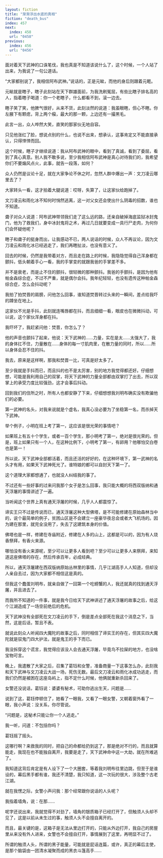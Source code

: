 ```yaml
---
layout: fiction
title: "渐渐浮出水底的真相"
fiction: "death_bus"
index: 457
next:
  index: 458
  url: "0458"
previous:
  index: 456
  url: "0456"
---
```

面对着天下武神的口诛笔伐，我也真是不知道该说什么了，这个时候，一个人站了出来，为我说了一句公道话。

“大家都别说了，我相信阿布武神。”说话的，正是元眦，而他的身后则跟着元睚。

元眦就是瞎子，瞎子此刻站在天下群雄面前，为我洗刷冤屈，有些比瞎子排名高的人，指着瞎子喝道：你一个老瞎子，什么都看不到，滚一边去。

瞎子笑了笑，他脾气很好，从来不货，此刻淡然的说道：我虽眼瞎，但心不瞎。你左腋下有颗痣，背上两个瘊，最大的那一颗，上边还有一撮黑毛。

此言一出，众人哗然大笑，直笑的那家伙无地自容。

只见他涨红了脸，想说点别的什么，也说不出来，想承认，这事肯定又不能直接承认，只得悻悻而回。

这个时候，瞎子才继续说道：我从阿布武神的眼中，看到了真诚，看到了委屈，看到了真心真意。别人我不敢多说，至少我相信阿布武神是真心对待我们的，我希望你们不要煽风点火，此事，就告一段落，如何？

众人仍然是议论十足，就在大家争论不休之时，忽然人群中爆出一声：文刀凌云哪里去了？

大家转头一看，这才拍着大腿说道：哎呀，失算了，让这家伙给跑掉了。

文刀凌云和雨化冰不知何时悄然逃离，这一对父女还会使出什么阴毒的招数，谁也不知道。

聋子对众人说道：阿布武神带领我们走了这么远的路，还亲自破掉海底监狱冰封鬼门，他为了救我们，身中冰封鬼将之术，再过几日就要变成一具行尸走肉，为何你们会怀疑他呢？

瞎子和聋子的挺身而出，让我感动不已，两人说话的时候，众人不再议论，因为文刀凌云和雨化冰已经逃走了，我们再瞎扯淡，也没有意义了。

回去的时候，仍然是我带着对方，而且走在路上的时候，我隐隐觉得自己浑身都在颤抖，低头朝着手心一看，我的手掌变的就跟我爸的手掌差不多。

并不是衰老，而是止不住的颤抖，很轻微的那种颤抖。我爸的手颤抖，是因为他有帕金森综合症，不过不严重，就是偶尔会抖。我年纪轻轻，也没有遗传这种帕金森综合症，怎么会抖动呢？

我拍了拍焚晋的肩膀，问他怎么回事，谁知道焚晋转过头来的一瞬间，差点给我吓的蹲坐在地上。

这家伙不光是手抖，此刻就连嘴唇都在抖，而且细细一看，眼皮也在微微抖动，可以说，这个家伙浑身都在抖。

我吓坏了，我赶紧问他：焚晋，你怎么了？

他的声音也颤抖了起来，他说：天下武神的……力量，实在是太……太强大了，我的身体扛不住，力量散在……身体的每一寸肌肉里，在散力量的同时，所以……所以身体会忍不住的抖。

我去，原来是这样啊，那我和焚晋一比，可真是好太多了。

至少我就是手抖而已，而且抖的也不是太厉害，别的地方我觉得都还好。仔细想想，可能是我利用自己的双掌，将天下武神的力量全部都由双掌打了出去，所以双掌上的承受力度比较强劲，这才会事后抖动。

回到我们的住所之时，所有人也都安静了下来，仔细想想我刘明布确实没有欺骗他们的必要。

第一武神的名头，对我来说就是个虚名，我真心没必要为了坐稳第一名，而杀掉天下武神。

举个例子，小明在班上考了第一，这应该是很光荣的事情吧？

如果班上有五十个学生，或者一百个学生，那小明考了第一，绝对是很光荣的。但是，班上如果只有一个人，在这种比例下，小明考了第一，有卵用？他哪怕交白卷也是第一！

所以说，天下武神全部都活着，而且还活的好好的，在这种环境下，第一武神的名头才有用，如果天下武神死光了。谁特娘的都可以自封天下第一了。

这个道理大家都想通了，也就没人纠结我的事了。

不过还有一些好事的过来问我那个女子是怎么回事，我只能大概的将西双版纳和通天浮屠的事情讲述了一遍。

当听闻这个世界上真有通天浮屠的时候，几乎人人都震惊了。

谛实王只不过是传说而已，通天浮屠这种大型佛塔，是不可能修建在原始森林当中的，说个最简单的例子，贫困山区是不会建立一座豪华夜总会或者大飞机场的。因为建在那里，就完全没用了，失去了这建筑本身的价值。

佛塔也是一样，修建在寺庙附近，修建在人多的山上，这都是可以的，因为有人烧香祭拜，有香火来源。

哪怕没有香火来源呢，至少可以让更多人看到吧？至少可以让更多人来祭拜，来知道这座佛塔的存在，然后传承百年，必成经典。

所以，通天浮屠建在西双版纳原始丛林里的事情，几乎江湖高手人人知道，但却没人亲自去过，因为大家都不相信这是真的。

但我这个蠢蛋刘明布，就亲自做了一回第一个吃螃蟹的人，我还就真的找到通天浮屠，并且进去了。

而我所不知道的一件事，就是我今日给天下武神讲述了通天浮屠的故事之后，给这个江湖造成了一场空前绝后的危机。

天下武神没有全部死在文刀凌云的手下，倒是差点全部死在我这个消息之下，当然，这是后话，暂且不表。

就说此刻众人听闻四大魔陀的故事之后，同时相信了谛实王的存在，但其实四大魔陀就是驭鬼门四大护法，就是鬼王的手下而已。

我没拆穿这个谎言，我觉得应该没人会去通天浮屠，毕竟鸟不拉屎的地方，也没啥宝物可言。

晚上，我遣散了大家之后，召集了葛钰和女警，准备商量一下这事怎么办，此刻我和天下武神与文刀凌云大战一场，死伤无数。最后文刀凌云和雨化冰成功逃走，而我们仍然是被困在这座岛屿上，指不定什么时候，他俩就重新杀回来了。

女警还没说话，葛钰说：婆婆有秘术，可助你逃出生天，问题是……

说到了这，葛钰停顿住了，她看了一眼我，又看了一眼女警，又朝着窗外看了一眼，我小声说：没关系，你尽管说。

“问题是，这秘术只能让你一个人逃走。”

我一听，问道：不包括你吗？

葛钰摇了摇头。

这哪行啊？来救我的同时，把自己的命都给扔到这了，那是绝对不行的，而且就算能走，我现在也不能独自离开，我要是走了，天下武神命中这一大劫，就在所难逃了。

我知道这背后肯定是有人设下了一个大圈套，等着我刘明布往里边跳，但至于是谁设的，幕后黑手都有谁，我还不清楚，我只知道，这一次玩的很大，涉及整个古老江湖。

就在我愣之际，女警小声问我：那个经常跟你说话的人头呢？

我指着墙角，说：在那……

呢字还说出来，我就觉得不对劲了，墙角的银质箱子已经打开了，但触须人头却不见了，这是以前从未生过的事，触须人头不会擅自离开的。

而且，最关键的是，这箱子是无法从里边打开的，只能从外边打开，我自己的房屋里从来没有外人进来，女警也不会擅自打开，事情展到了这里，再明显不过了。

所谓的触须人头，所谓的黑子能量，可能就是屁话连篇，或许，真正的幕后主使，是那个脑袋由一团清水凝聚而成的黑衣斗篷高手……